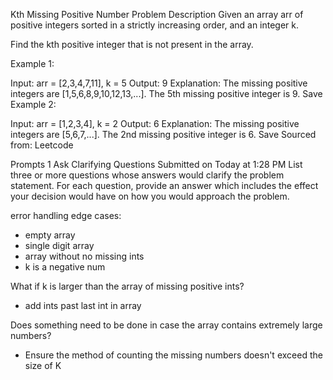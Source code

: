 Kth Missing Positive Number
Problem Description
Given an array arr of positive integers sorted in a strictly increasing order, and an integer k.

Find the kth positive integer that is not present in the array.

Example 1:

Input: arr = [2,3,4,7,11], k = 5
Output: 9
Explanation: The missing positive integers are [1,5,6,8,9,10,12,13,...]. 
    The 5th missing positive integer is 9.
 Save
Example 2:

Input: arr = [1,2,3,4], k = 2
Output: 6
Explanation: The missing positive integers 
    are [5,6,7,...]. The 2nd missing
    positive integer is 6.
 Save
Sourced from: Leetcode 

Prompts
1
Ask Clarifying Questions
Submitted on Today at 1:28 PM
List three or more questions whose answers would clarify the problem statement. For each question, provide an answer which includes the effect your decision would have on how you would approach the problem.

error handling edge cases:
- empty array 
- single digit array
- array without no missing ints
- k is a negative num

What if k is larger than the array of missing positive ints?
- add ints past last int in array

Does something need to be done in case the array contains extremely large numbers?
- Ensure the method of counting the missing numbers doesn't exceed the size of K

